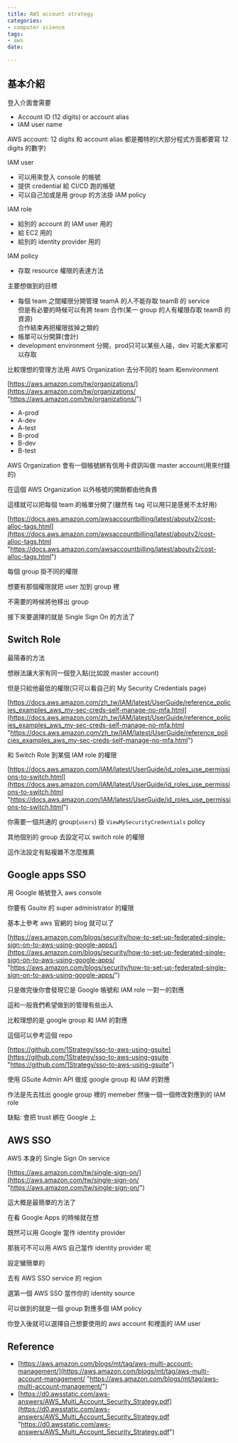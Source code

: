 ```yaml
---
title: AWS account strategy
categories:
- computer science
tags:
- aws
date: 

---
```

## 基本介紹

登入介面會需要 

* Account ID (12 digits) or account alias 
* IAM user name

AWS account: 12 digits 和 account alias 都是獨特的(大部分程式方面都要寫 12 digits 的數字)

IAM user

* 可以用來登入 console 的帳號
* 提供 credential 給 CI/CD 跑的帳號
* 可以自己加或是用 group 的方法掛 IAM policy 

IAM role

* 給別的 account 的 IAM user 用的
* 給 EC2 用的
* 給別的 identity provider 用的

IAM policy

* 存取 resource 權限的表達方法

主要想做到的目標

* 每個 team 之間權限分開管理 teamA 的人不能存取 teamB 的 service  
  但是有必要的時候可以有跨 team 合作(某一 group 的人有權限存取 teamB 的資源)  
  合作結束再把權限拔掉之類的
* 帳單可以分開算(會計)
* development environment 分開，prod只可以某些人碰，dev 可能大家都可以存取

比較理想的管理方法用 AWS Organization 去分不同的 team 和environment

[https://aws.amazon.com/tw/organizations/](https://aws.amazon.com/tw/organizations/ "https://aws.amazon.com/tw/organizations/")

* A-prod
* A-dev
* A-test
* B-prod
* B-dev
* B-test

AWS Organization 會有一個帳號綁有信用卡資訊叫做 master account(用來付錢的)

在這個 AWS Organization 以外帳號的開銷都由他負責

這樣就可以把每個 team 的帳單分開了(雖然有 tag 可以用只是感覺不太好用)

[https://docs.aws.amazon.com/awsaccountbilling/latest/aboutv2/cost-alloc-tags.html](https://docs.aws.amazon.com/awsaccountbilling/latest/aboutv2/cost-alloc-tags.html "https://docs.aws.amazon.com/awsaccountbilling/latest/aboutv2/cost-alloc-tags.html")

每個 group 掛不同的權限

想要有那個權限就把 user 加到 group 裡

不需要的時候將他移出 group

接下來要選擇的就是 Single Sign On 的方法了

## Switch Role

最陽春的方法

想辦法讓大家有同一個登入點(比如說 master account)

但是只給他最低的權限(只可以看自己的 My Security Credentials page)

[https://docs.aws.amazon.com/zh_tw/IAM/latest/UserGuide/reference_policies_examples_aws_my-sec-creds-self-manage-no-mfa.html](https://docs.aws.amazon.com/zh_tw/IAM/latest/UserGuide/reference_policies_examples_aws_my-sec-creds-self-manage-no-mfa.html "https://docs.aws.amazon.com/zh_tw/IAM/latest/UserGuide/reference_policies_examples_aws_my-sec-creds-self-manage-no-mfa.html")

和 Switch Role 到某個 IAM role 的權限

[https://docs.aws.amazon.com/IAM/latest/UserGuide/id_roles_use_permissions-to-switch.html](https://docs.aws.amazon.com/IAM/latest/UserGuide/id_roles_use_permissions-to-switch.html "https://docs.aws.amazon.com/IAM/latest/UserGuide/id_roles_use_permissions-to-switch.html")

你需要一個共通的 group(`users`) 掛 `ViewMySecurityCredentials` policy

其他個別的 group 去設定可以 switch role 的權限

這作法設定有點複雜不怎麼推薦

## Google apps SSO

用 Google 帳號登入 aws console

你要有 Gsuite 的 super administrator 的權限

基本上參考 aws 官網的 blog 就可以了

[https://aws.amazon.com/blogs/security/how-to-set-up-federated-single-sign-on-to-aws-using-google-apps/](https://aws.amazon.com/blogs/security/how-to-set-up-federated-single-sign-on-to-aws-using-google-apps/ "https://aws.amazon.com/blogs/security/how-to-set-up-federated-single-sign-on-to-aws-using-google-apps/")

只是做完後你會發現它是 Google 帳號和 IAM role 一對一的對應

這和一般我們希望做到的管理有些出入

比較理想的是 google group 和 IAM 的對應

這個可以參考這個 repo

[https://github.com/1Strategy/sso-to-aws-using-gsuite](https://github.com/1Strategy/sso-to-aws-using-gsuite "https://github.com/1Strategy/sso-to-aws-using-gsuite")

使用 GSuite Admin API 做成 google group 和 IAM 的對應

作法是先去找出 google group 裡的 memeber 然後一個一個修改對應到的 IAM role

缺點: 會把 trust 綁在 Google 上

## AWS SSO

AWS 本身的 Single Sign On service

[https://aws.amazon.com/tw/single-sign-on/](https://aws.amazon.com/tw/single-sign-on/ "https://aws.amazon.com/tw/single-sign-on/")

這大概是最簡單的方法了

在看 Google Apps 的時候就在想

既然可以用 Google 當作 identity provider

那我可不可以用 AWS 自己當作 identity provider 呢

設定蠻簡單的

去有 AWS SSO service 的 region

選第一個 AWS SSO 當作你的 identity source

可以做到的就是一個 group 對應多個 IAM policy

你登入後就可以選擇自己想要使用的 aws account 和裡面的 IAM user

## Reference

* [https://aws.amazon.com/blogs/mt/tag/aws-multi-account-management/](https://aws.amazon.com/blogs/mt/tag/aws-multi-account-management/ "https://aws.amazon.com/blogs/mt/tag/aws-multi-account-management/")
* [https://d0.awsstatic.com/aws-answers/AWS_Multi_Account_Security_Strategy.pdf](https://d0.awsstatic.com/aws-answers/AWS_Multi_Account_Security_Strategy.pdf "https://d0.awsstatic.com/aws-answers/AWS_Multi_Account_Security_Strategy.pdf")